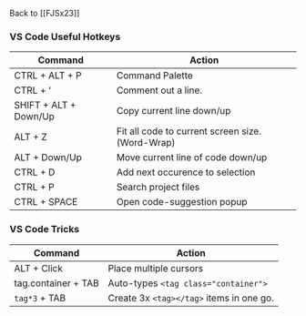 Back to [[FJSx23]]
### VS Code Useful Hotkeys
| Command | Action |
| ---- | ---- |
| CTRL + ALT + P | Command Palette |
| CTRL + ' | Comment out a line. |
| SHIFT + ALT + Down/Up | Copy current line down/up |
| ALT + Z | Fit all code to current screen size. (Word-Wrap) |
| ALT + Down/Up | Move current line of code down/up |
| CTRL + D | Add next occurence to selection |
| CTRL + P | Search project files |
| CTRL + SPACE | Open code-suggestion popup |

### VS Code Tricks 
| Command      | Action                                 |
| ------------ | -------------------------------------- |
| ALT + Click  | Place multiple cursors                 |
| tag.container + TAB | Auto-types `<tag class="container">`                                       |
| `tag*3` + TAB | Create 3x `<tag></tag>` items in one go. |
